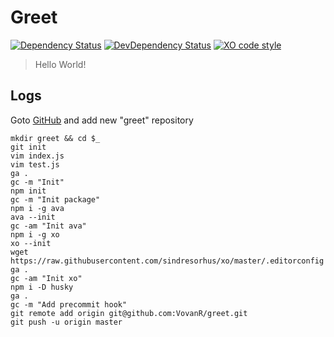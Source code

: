 # Greet

[![Dependency Status][depstat-image]][depstat-url]
[![DevDependency Status][depstat-dev-image]][depstat-dev-url]
[![XO code style][codestyle-image]][codestyle-url]

> Hello World!

## Logs
Goto [GitHub](https://github.com/new) and add new "greet" repository
```
mkdir greet && cd $_
git init
vim index.js
vim test.js
ga .
gc -m "Init"
npm init
gc -m "Init package"
npm i -g ava
ava --init
gc -am "Init ava"
npm i -g xo
xo --init
wget https://raw.githubusercontent.com/sindresorhus/xo/master/.editorconfig
ga .
gc -am "Init xo"
npm i -D husky
ga .
gc -m "Add precommit hook"
git remote add origin git@github.com:VovanR/greet.git
git push -u origin master
```

[depstat-url]: https://david-dm.org/VovanR/greet
[depstat-image]: https://david-dm.org/VovanR/greet.svg?style=flat-square

[depstat-dev-url]: https://david-dm.org/VovanR/greet
[depstat-dev-image]: https://david-dm.org/VovanR/greet/dev-status.svg?style=flat-square

[codestyle-url]: https://github.com/sindresorhus/xo
[codestyle-image]: https://img.shields.io/badge/code_style-XO-5ed9c7.svg?style=flat-square
